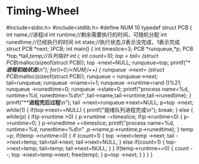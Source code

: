 # Timing-Wheel
#include<stdio.h>
#include<stdlib.h>
#define NUM 10
typedef struct PCB
{
	 int name;//进程id
	 int runtime;//剩余需要执行的时间，可随机分配
     int runedtime;//已经执行的时间
	 int state;//执行状态,0表示没完成，1表示完成
struct PCB *next;
}PCB;
int main()
{
	int timeslice=3;
	PCB *runqueue,*p;
	PCB *top,*tail,*temp;//队列指针
	int i;
	int count=10;
	top = tail= (struct PCB*)malloc(sizeof(struct PCB));
	top ->next=NULL;
	runqueue=top;
	printf("********进程初始状态******\n");
	for(i=0;i<NUM;i++)
	{
    	runqueue ->next= (struct PCB*)malloc(sizeof(struct PCB));
    	runqueue = runqueue->next;
    	tail=runqueue;
    	runqueue ->name=i+1;
    	runqueue ->runtime=rand ()%21;
    	runqueue ->runedtime=0;
    	runqueue ->state=0;
    	printf("process name=%d, runtime=%d, runedtime=%d\n"
		,tail->name,tail->runtime,tail->runedtime);
	}
	printf("********进程完后过程******\n");
	tail ->next=runqueue->next=NULL;
	p=top ->next;
	while(1)
    {
        if(top->next==NULL)
        {
            printf("就绪队列进程完成\n");
            break;
        }
        else
        {
            while(p)
            {
                if(p->runtime >0)
                {
                    p->runtime -=timeslice;
                    if(p->runtime<0)
                    {
                        p->runtime=0;
                    }
                    p->runedtime +=timeslice;
                    printf("process name=%d, runtime=%d, runedtime=%d\n"
                        ,p->name,p->runtime,p->runedtime);
                }
                temp =p;
                if(temp ->runtime>0)
                {
                    if (count>1)
                    {
                        top ->next=temp ->next;
                        tail ->next=temp;
                        tail=tail->next;
                        tail->next=NULL;
                    }
                    else if(count=1)
                    {
                        top->next=temp;
                        tail=temp;
                        tail->next=NULL;
                    }
                }
                if(temp->runtime==0)
                {
                    count --;
                    top ->next=temp->next;
                    free(temp);
                }
                p=top ->next;
            }
        }
    }
}














